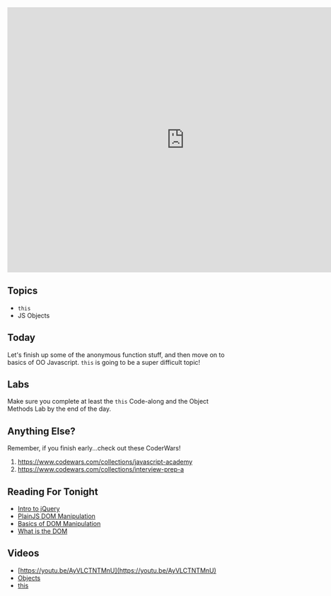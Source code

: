 <iframe src="https://calendar.google.com/calendar/embed?src=flatironschool.com_olk0a79jrplg5tcd1ormoq6o5k%40group.calendar.google.com&ctz=America/New_York" style="border: 0" width="800" height="600" frameborder="0" scrolling="no"></iframe>

## Topics

 * `this`
 * JS Objects

## Today

Let's finish up some of the anonymous function stuff, and then move on to basics of OO Javascript. `this` is going to be a super difficult topic!

## Labs

Make sure you complete at least the `this` Code-along and the Object Methods Lab by the end of the day.

## Anything Else?

Remember, if you finish early...check out these CoderWars!

 1. https://www.codewars.com/collections/javascript-academy
 2. https://www.codewars.com/collections/interview-prep-a


## Reading For Tonight

 * [Intro to jQuery](https://www.digitalocean.com/community/tutorials/an-introduction-to-jquery)
 * [PlainJS DOM Manipulation](https://plainjs.com/javascript/manipulation/)
 * [Basics of DOM Manipulation](http://callmenick.com/post/basics-javascript-dom-manipulation)
 * [What is the DOM](https://developer.mozilla.org/en-US/docs/Web/API/Document_Object_Model/Introduction)

## Videos

 * [https://youtu.be/AyVLCTNTMnU](https://youtu.be/AyVLCTNTMnU)
 * [Objects](https://youtu.be/NCQMc6KB2Yo)
 * [this](https://youtu.be/gCYLeQAXPeM)
